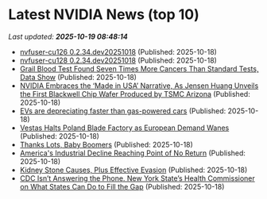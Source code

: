# Latest NVIDIA News (top 10)
_Last updated: **2025-10-19 08:48:14**_

- [nvfuser-cu126 0.2.34.dev20251018](https://pypi.org/project/nvfuser-cu126/0.2.34.dev20251018/) (Published: 2025-10-18)
- [nvfuser-cu128 0.2.34.dev20251018](https://pypi.org/project/nvfuser-cu128/0.2.34.dev20251018/) (Published: 2025-10-18)
- [Grail Blood Test Found Seven Times More Cancers Than Standard Tests, Data Show](https://biztoc.com/x/e4ef9220b5dc5d01) (Published: 2025-10-18)
- [NVIDIA Embraces the ‘Made in USA’ Narrative, As Jensen Huang Unveils the First Blackwell Chip Wafer Produced by TSMC Arizona](https://wccftech.com/nvidia-unveils-the-first-blackwell-chip-wafer-produced-by-tsmc-arizona/) (Published: 2025-10-18)
- [EVs are depreciating faster than gas-powered cars](https://biztoc.com/x/82d8f1a0812f5d88) (Published: 2025-10-18)
- [Vestas Halts Poland Blade Factory as European Demand Wanes](https://biztoc.com/x/01be3fea49ef1bd6) (Published: 2025-10-18)
- [Thanks Lots, Baby Boomers](https://biztoc.com/x/c51c8d9a9d6a653e) (Published: 2025-10-18)
- [America's Industrial Decline Reaching Point of No Return](https://biztoc.com/x/cf8df3ca6b49de11) (Published: 2025-10-18)
- [Kidney Stone Causes, Plus Effective Evasion](https://biztoc.com/x/b8cba7fd7d712710) (Published: 2025-10-18)
- [CDC Isn’t Answering the Phone. New York State’s Health Commissioner on What States Can Do to Fill the Gap](https://biztoc.com/x/fff8cc091b5e7035) (Published: 2025-10-18)
